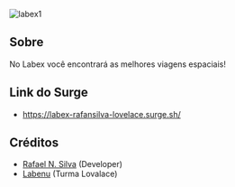 
![labex1](https://user-images.githubusercontent.com/31461569/129791720-832fed3a-8e70-4bcf-97cb-fbdcbe2e3c47.png)

## Sobre 

No Labex você encontrará as melhores viagens espaciais!

## Link do Surge

- https://labex-rafansilva-lovelace.surge.sh/

## Créditos
- [Rafael N. Silva](https://github.com/rafansilva) (Developer)
- [Labenu](https://www.labenu.com.br/) (Turma Lovalace)